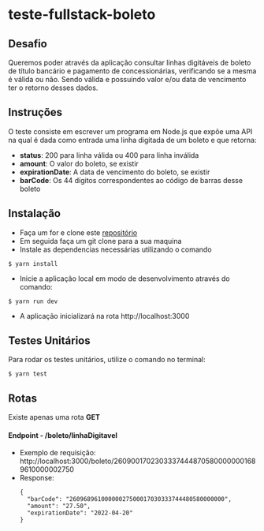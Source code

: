 # teste-fullstack-boleto
## Desafio
Queremos poder através da aplicação consultar linhas digitáveis de boleto de título bancário e pagamento de concessionárias, verificando 
se a mesma é válida ou não. Sendo válida e possuindo valor e/ou data de vencimento ter o retorno desses dados.

## Instruções
O teste consiste em escrever um programa em Node.js que expõe uma API na qual é dada
como entrada uma linha digitada de um boleto e que retorna:
- **status**: 200 para linha válida ou 400 para linha inválida
- **amount**: O valor do boleto, se existir
- **expirationDate**: A data de vencimento do boleto, se existir
- **barCode**: Os 44 dígitos correspondentes ao código de barras desse boleto

## Instalação
- Faça um for e clone este [repositório](https://github.com/MiqueiasCS/teste-fullstack-boleto.git)
- Em seguida faça um git clone para a sua maquina
- Instale as dependencias necessárias utilizando o comando
```
$ yarn install
```
- Inicie a aplicação local em modo de desenvolvimento através do comando:

```
$ yarn run dev
```

- A aplicação inicializará na rota http://localhost:3000

## Testes Unitários
Para rodar os testes unitários, utilize o comando no terminal:
```
$ yarn test
```

## Rotas
Existe apenas uma rota **GET**

#### Endpoint - /boleto/linhaDigitavel
- Exemplo de requisição: http://localhost:3000/boleto/26090017023033374448705800000001689610000002750
- Response:
  ```
  {
    "barCode": "26096896100000027500017030333744480580000000",
    "amount": "27.50",
    "expirationDate": "2022-04-20"
  }
  ```
